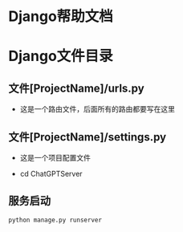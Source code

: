 # Django帮助文档

# Django文件目录

## 文件[ProjectName]/urls.py

- 这是一个路由文件，后面所有的路由都要写在这里



## 文件[ProjectName]/settings.py

- 这是一个项目配置文件

- cd ChatGPTServer

## 服务启动

```cmd
python manage.py runserver
```
